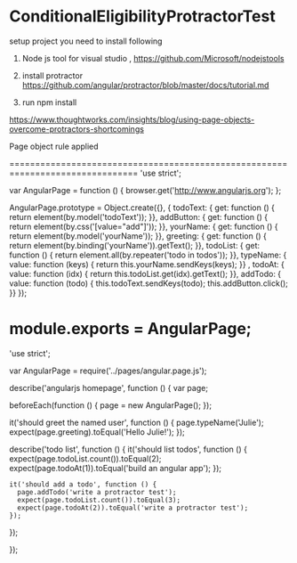 ﻿# ConditionalEligibilityProtractorTest

setup project you need to install following

1) Node js tool for visual studio , https://github.com/Microsoft/nodejstools

2) install protractor https://github.com/angular/protractor/blob/master/docs/tutorial.md

3) run npm install

https://www.thoughtworks.com/insights/blog/using-page-objects-overcome-protractors-shortcomings 

Page object rule applied 

===============================================================================
'use strict';

var AngularPage = function () {
  browser.get('http://www.angularjs.org');
};

AngularPage.prototype  = Object.create({}, {
  todoText:  {   get: function ()     { return element(by.model('todoText'));             }},
  addButton: {   get: function ()     { return element(by.css('[value="add"]'));          }},
  yourName:  {   get: function ()     { return element(by.model('yourName'));             }},
  greeting:  {   get: function ()     { return element(by.binding('yourName')).getText(); }},
  todoList:  {   get: function ()     { return element.all(by.repeater('todo in todos')); }},
  typeName:  { value: function (keys) { return this.yourName.sendKeys(keys);              }} ,
  todoAt:    { value: function (idx)  { return this.todoList.get(idx).getText();          }},
  addTodo:   { value: function (todo) {
    this.todoText.sendKeys(todo);
    this.addButton.click();
  }}
});

module.exports = AngularPage;
=========================================================================================================
'use strict';

var AngularPage = require('../pages/angular.page.js');

describe('angularjs homepage', function () {
  var page;

  beforeEach(function () {
    page = new AngularPage();
  });

  it('should greet the named user', function () {
    page.typeName('Julie');
    expect(page.greeting).toEqual('Hello Julie!');
  });

  describe('todo list', function () {
    it('should list todos', function () {
      expect(page.todoList.count()).toEqual(2);
      expect(page.todoAt(1)).toEqual('build an angular app');
    });

    it('should add a todo', function () {
      page.addTodo('write a protractor test');
      expect(page.todoList.count()).toEqual(3);
      expect(page.todoAt(2)).toEqual('write a protractor test');
    });
  });

});
